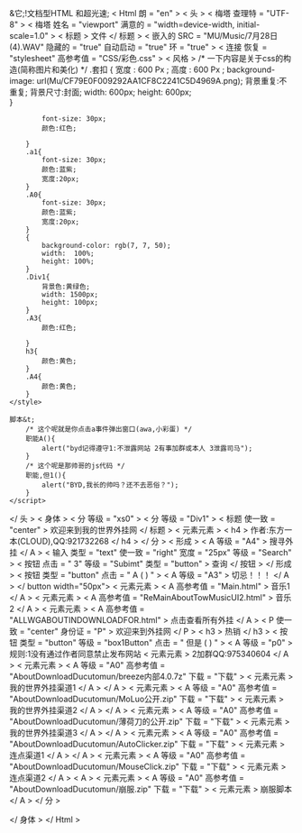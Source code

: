 &它;!文档型HTML 和超光速;
< Html 朗 = "en" >
< 头 >
     < 梅塔 查理特 = "UTF-8" >
     < 梅塔 姓名 = "viewport"  满意的 = "width=device-width, initial-scale=1.0" >
     < 标题 > 文件 </ 标题 >
    <!--音乐播放器-->
     < 嵌入的 SRC = "MU/Music/7月28日 (4).WAV"  隐藏的 = "true"  自动启动 = "true"  环 = "true" >
    <!--引用css-->
     < 连接 恢复 = "stylesheet"  高参考值 = "CSS/彩色.css" >
     < 风格 >
        /* 一下内容是关于css的构造(简称图片和美化) */
        .套扣 {
             宽度 : 600 Px ;
             高度 : 600 Px ;
            background-image: url(Mu/CF79E0F009292AA1CF8C2241C5D4969A.png);
            背景重复:不重复;
            背景尺寸:封面;
            width: 600px;
            height: 600px;        
        }

            font-size: 30px;
            颜色:红色;
            
        }
        .a1{
            font-size: 30px;
            颜色:蓝紫;
            宽度:20px;
        }
        .A0{
            font-size: 30px;
            颜色:蓝紫;
            宽度:20px;
        }
        {
            background-color: rgb(7, 7, 50);
            width:  100%;
            height: 100%;
        }
        .Div1{
            背景色:黄绿色;
            width: 1500px;
            height: 100px;
        }
        .A3{
            颜色:红色;
            
        }
        h3{
            颜色:黄色;
        }
        .A4{
            颜色:黄色;
        }
    </style>
    
    脚本&t;
        /* 这个呢就是你点击a事件弹出窗口(awa,小彩蛋) */
        职能A(){
            alert("byd记得遵守1:不泄露网站 2有事加群或本人 3泄露司马");
        }
        /* 这个呢是那帅哥的js代码 */
        职能,但1(){
            alert("BYD,我长的帅吗？还不去恶俗？");
        }
    </script>

 </ 头 >
 < 身体 >
    <!--沾满屏幕的div-->
     < 分 等级 = "xs0" >
        <!-- 这是关于外挂的下载-->
         < 分 等级 = "Div1" > < 标题 使一致 = "center" > 欢迎来到我的世界外挂网 </ 标题 > < 元素元素 > < h4 > 作者:东方一本(CLOUD),QQ:921732268 </ h4 > </ 分 >
         < 形成 >
         < A 等级 = "A4" > 搜寻外挂 </ A > < 输入 类型 = "text"  使一致 = "right"  宽度 = "25px"  等级 = "Search" > < 按钮 点击 = " 3"  等级 = "Subimt"  类型 = "button" > 查询 </ 按钮 >
         </ 形成 >
        <!--byd点击这个按钮（切忌）弹出规则-->
         < 按钮 类型 = "button"  点击 = " A ( ) " > < A 等级 = "A3" > 切忌！！！ </ A > </ button width="50px">
        <!--切换音乐？你行不行？-->
        <!--其实是切到另一个主页-->
         < 元素元素 > < A 高参考值 = "Main.html" > 音乐1 </ A >
         < 元素元素 > < A 高参考值 = "ReMainAboutTowMusicUI2.html" > 音乐2 </ A >
         < 元素元素 > < A 高参考值 = "ALLWGABOUTINDOWNLOADFOR.html" > 点击查看所有外挂 </ A >
        <!--标题-->
         < P 使一致 = "center"  身份证 = "P"  > 欢迎来到外挂网 </ P >
        <!--隐藏的彩damn，点击那帅哥弹出窗口-->
         < h3 > 热销 </ h3 >
         < 按钮 类型 = "button"  等级 = "box1Button"  点击 = " 但是 ( ) " > < A 等级 = "p0" > 规则:1没有通过作者同意禁止发布网站 < 元素元素 > 2加群QQ:975340604
        <!--外挂的下载 awa-->
         </ A > < 元素元素 > < A 等级 = "A0"  高参考值 = "AboutDownloadDucutomun/breeze内部4.0.7z"  下载 = "下载" > < 元素元素 > 我的世界外挂渠道1 </ A >
         </ A > < 元素元素 > < A 等级 = "A0"  高参考值 = "AboutDownloadDucutomun/MoLuo公开.zip"  下载 = "下载" > < 元素元素 > 我的世界外挂渠道2 </ A >
         </ A > < 元素元素 > < A 等级 = "A0"  高参考值 = "AboutDownloadDucutomun/薄荷刀的公开.zip"  下载 = "下载" > < 元素元素 > 我的世界外挂渠道3 </ A >
         </ A > < 元素元素 > < A 等级 = "A0"  高参考值 = "AboutDownloadDucutomun/AutoClicker.zip"  下载 = "下载" > < 元素元素 > 连点渠道1 </ A >
         </ A > < 元素元素 > < A 等级 = "A0"  高参考值 = "AboutDownloadDucutomun/MouseClick.zip"  下载 = "下载" > < 元素元素 > 连点渠道2 </ A >
         < A > < 元素元素 > < A 等级 = "A0"  高参考值 = "AboutDownloadDucutomun/崩服.zip"  下载 = "下载" > < 元素元素 > 崩服脚本 </ A >
     </ 分 >

 </ 身体 >
 </ Html >
